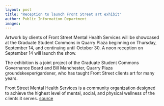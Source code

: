 ```yaml
---
layout: post
title: "Reception to launch Front Street art exhibit"
author: Public Information Department
images:
---
```


Artwork by clients of Front Street Mental Health Services will be showcased at the Graduate Student Commons in Quarry Plaza beginning on Thursday, September 14, and continuing until October 30. A noon reception on September 14 will launch the show.

The exhibition is a joint project of the Graduate Student Commons Governance Board and Bill Manchester, Quarry Plaza groundskeeper/gardener, who has taught Front Street clients art for many years.

Front Street Mental Health Services is a community organization designed to achieve the highest level of mental, social, and physical wellness of the clients it serves.
[source](http://www1.ucsc.edu/currents/06-07/09-11/brief-show.asp "Permalink to brief-show")
